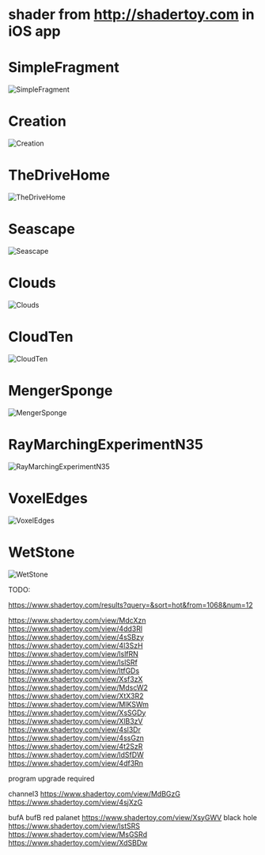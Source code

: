 # shader from http://shadertoy.com in iOS app
# SimpleFragment
![SimpleFragment](images/SimpleFragment.png)
# Creation
![Creation](images/Creation.png)
# TheDriveHome
![TheDriveHome](images/TheDriveHome.png)
# Seascape
![Seascape](images/Seascape.png)
# Clouds
![Clouds](images/Clouds.png)
# CloudTen
![CloudTen](images/CloudTen.png)
# MengerSponge
![MengerSponge](images/MengerSponge.png)
# RayMarchingExperimentN35
![RayMarchingExperimentN35](images/RayMarchingExperimentN35.png)
# VoxelEdges
![VoxelEdges](images/VoxelEdges.png)
# WetStone
![WetStone](images/WetStone.png)

TODO:

https://www.shadertoy.com/results?query=&sort=hot&from=1068&num=12

https://www.shadertoy.com/view/MdcXzn
https://www.shadertoy.com/view/4dd3Rl
https://www.shadertoy.com/view/4sSBzy
https://www.shadertoy.com/view/4l3SzH
https://www.shadertoy.com/view/lslfRN
https://www.shadertoy.com/view/lslSRf
https://www.shadertoy.com/view/ltfGDs
https://www.shadertoy.com/view/Xsf3zX
https://www.shadertoy.com/view/MdscW2
https://www.shadertoy.com/view/XtX3R2
https://www.shadertoy.com/view/MlKSWm
https://www.shadertoy.com/view/XsSGDy
https://www.shadertoy.com/view/XlB3zV
https://www.shadertoy.com/view/4sl3Dr
https://www.shadertoy.com/view/4ssGzn
https://www.shadertoy.com/view/4t2SzR
https://www.shadertoy.com/view/ldSfDW
https://www.shadertoy.com/view/4df3Rn

program upgrade required

channel3
https://www.shadertoy.com/view/MdBGzG
https://www.shadertoy.com/view/4sjXzG


bufA
bufB
red palanet 
https://www.shadertoy.com/view/XsyGWV
black hole
https://www.shadertoy.com/view/lstSRS
https://www.shadertoy.com/view/MsGSRd
https://www.shadertoy.com/view/XdSBDw

